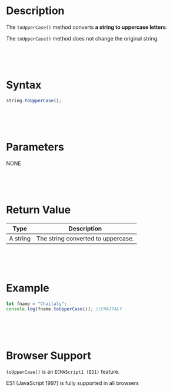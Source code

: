 # Description

The `toUpperCase()` method converts **a string to uppercase letters**.

The `toUpperCase()` method does not change the original string.

&nbsp;

&nbsp;

# Syntax

```js
string.toUpperCase();
```

&nbsp;

&nbsp;

# Parameters

NONE

&nbsp;

&nbsp;

# Return Value

| Type     | Description                        |
| -------- | ---------------------------------- |
| A string | The string converted to uppercase. |

&nbsp;

&nbsp;

# Example

```js
let fname = "Chaitaly";
console.log(fname.toUpperCase()); //CHAITALY
```

&nbsp;

&nbsp;

# Browser Support

`toUpperCase()` is an `ECMAScript1 (ES1)` feature.

ES1 (JavaScript 1997) is fully supported in all browsers
